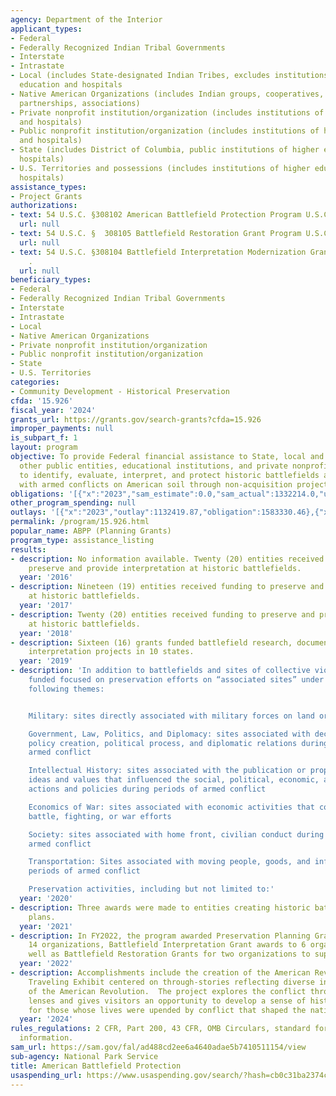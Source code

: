 ```yaml
---
agency: Department of the Interior
applicant_types:
- Federal
- Federally Recognized Indian Tribal Governments
- Interstate
- Intrastate
- Local (includes State-designated Indian Tribes, excludes institutions of higher
  education and hospitals
- Native American Organizations (includes Indian groups, cooperatives, corporations,
  partnerships, associations)
- Private nonprofit institution/organization (includes institutions of higher education
  and hospitals)
- Public nonprofit institution/organization (includes institutions of higher education
  and hospitals)
- State (includes District of Columbia, public institutions of higher education and
  hospitals)
- U.S. Territories and possessions (includes institutions of higher education and
  hospitals)
assistance_types:
- Project Grants
authorizations:
- text: 54 U.S.C. §308102 American Battlefield Protection Program U.S.C. &sect; .
  url: null
- text: 54 U.S.C. §  308105 Battlefield Restoration Grant Program U.S.C. &sect; .
  url: null
- text: 54 U.S.C. §308104 Battlefield Interpretation Modernization Grants U.S.C. &sect;
    .
  url: null
beneficiary_types:
- Federal
- Federally Recognized Indian Tribal Governments
- Interstate
- Intrastate
- Local
- Native American Organizations
- Private nonprofit institution/organization
- Public nonprofit institution/organization
- State
- U.S. Territories
categories:
- Community Development - Historical Preservation
cfda: '15.926'
fiscal_year: '2024'
grants_url: https://grants.gov/search-grants?cfda=15.926
improper_payments: null
is_subpart_f: 1
layout: program
objective: To provide Federal financial assistance to State, local and tribal governments,
  other public entities, educational institutions, and private nonprofit organizations
  to identify, evaluate, interpret, and protect historic battlefields and sites associated
  with armed conflicts on American soil through non-acquisition projects and activities.
obligations: '[{"x":"2023","sam_estimate":0.0,"sam_actual":1332214.0,"usa_spending_actual":1332214.17},{"x":"2024","sam_estimate":0.0,"sam_actual":1272880.0,"usa_spending_actual":2205964.63},{"x":"2025","sam_estimate":0.0,"sam_actual":1200000.0,"usa_spending_actual":1138847.41}]'
other_program_spending: null
outlays: '[{"x":"2023","outlay":1132419.87,"obligation":1583330.46},{"x":"2024","outlay":660123.32,"obligation":2263857.81},{"x":"2025","outlay":54130.0,"obligation":1209275.97}]'
permalink: /program/15.926.html
popular_name: ABPP (Planning Grants)
program_type: assistance_listing
results:
- description: No information available. Twenty (20) entities received funding to
    preserve and provide interpretation at historic battlefields.
  year: '2016'
- description: Nineteen (19) entities received funding to preserve and provide interpretation
    at historic battlefields.
  year: '2017'
- description: Twenty (20) entities received funding to preserve and provide interpretation
    at historic battlefields.
  year: '2018'
- description: Sixteen (16) grants funded battlefield research, documentation, and
    interpretation projects in 10 states.
  year: '2019'
- description: 'In addition to battlefields and sites of collective violence, projects
    funded focused on preservation efforts on “associated sites” under one of the
    following themes:


    Military: sites directly associated with military forces on land or sea

    Government, Law, Politics, and Diplomacy: sites associated with decision-making,
    policy creation, political process, and diplomatic relations during periods of
    armed conflict

    Intellectual History: sites associated with the publication or propagation of
    ideas and values that influenced the social, political, economic, and military
    actions and policies during periods of armed conflict

    Economics of War: sites associated with economic activities that contributed to
    battle, fighting, or war efforts

    Society: sites associated with home front, civilian conduct during periods of
    armed conflict

    Transportation: Sites associated with moving people, goods, and information during
    periods of armed conflict

    Preservation activities, including but not limited to:'
  year: '2020'
- description: Three awards were made to entities creating historic battlefield preservation
    plans.
  year: '2021'
- description: In FY2022, the program awarded Preservation Planning Grant awards to
    14 organizations, Battlefield Interpretation Grant awards to 6 organizations as
    well as Battlefield Restoration Grants for two organizations to support four projects.
  year: '2022'
- description: Accomplishments include the creation of the American Revolution Experience
    Traveling Exhibit centered on through-stories reflecting diverse individual experiences
    of the American Revolution.  The project explores the conflict through multiple
    lenses and gives visitors an opportunity to develop a sense of historical empathy
    for those whose lives were upended by conflict that shaped the nation.
  year: '2024'
rules_regulations: 2 CFR, Part 200, 43 CFR, OMB Circulars, standard forms, and program
  information.
sam_url: https://sam.gov/fal/ad488cd2ee6a4640adae5b7410511154/view
sub-agency: National Park Service
title: American Battlefield Protection
usaspending_url: https://www.usaspending.gov/search/?hash=cb0c31ba2374c4d50a268d2fd3420e3b
---
```

